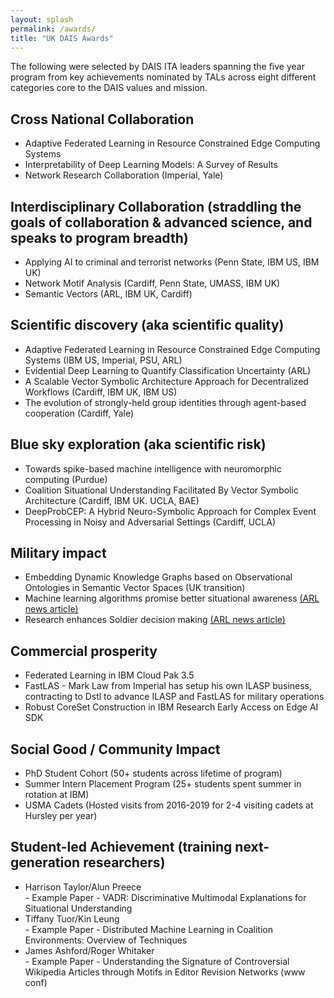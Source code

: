 ```yaml
---
layout: splash
permalink: /awards/
title: "UK DAIS Awards"
---
```

The following were selected by DAIS ITA leaders spanning the five year program from key achievements nominated by TALs across eight different categories core to the DAIS values and mission.

## Cross National Collaboration
- Adaptive Federated Learning in Resource Constrained Edge Computing Systems
- Interpretability of Deep Learning Models: A Survey of Results
- Network Research Collaboration (Imperial, Yale)

## Interdisciplinary Collaboration (straddling the goals of collaboration & advanced science, and speaks to program breadth)
- Applying AI to criminal and terrorist networks (Penn State, IBM US, IBM UK)
- Network Motif Analysis (Cardiff, Penn State, UMASS, IBM UK)
- Semantic Vectors (ARL, IBM UK, Cardiff)

## Scientific discovery (aka scientific quality)
- Adaptive Federated Learning in Resource Constrained Edge Computing Systems (IBM US, Imperial, PSU, ARL)
- Evidential Deep Learning to Quantify Classification Uncertainty (ARL)
- A Scalable Vector Symbolic Architecture Approach for Decentralized Workflows (Cardiff, IBM UK, IBM US)
- The evolution of strongly-held group identities through agent-based cooperation (Cardiff, Yale)

## Blue sky exploration (aka scientific risk)
- Towards spike-based machine intelligence with neuromorphic computing (Purdue)
- Coalition Situational Understanding Facilitated By Vector Symbolic Architecture (Cardiff, IBM UK. UCLA, BAE)
- DeepProbCEP: A Hybrid Neuro-Symbolic Approach for Complex Event Processing in Noisy and Adversarial Settings (Cardiff, UCLA)

## Military impact
- Embedding Dynamic Knowledge Graphs based on Observational Ontologies in Semantic Vector Spaces (UK transition)
- Machine learning algorithms promise better situational awareness <a href="https://www.army.mil/article/236647/machine_learning_algorithms_promise_better_situational_awareness"> (ARL news article)</a>
- Research enhances Soldier decision making <a href="https://www.army.mil/article/242195/research_enhances_soldier_decision_making"> (ARL news article)</a>

## Commercial prosperity
- Federated Learning in IBM Cloud Pak 3.5
- FastLAS - Mark Law from Imperial has setup his own ILASP business, contracting to Dstl to advance ILASP and FastLAS for military operations
- Robust CoreSet Construction in IBM Research Early Access on Edge AI SDK

## Social Good / Community Impact
- PhD Student Cohort (50+ students across lifetime of program)
- Summer Intern Placement Program (25+ students spent summer in rotation at IBM)
- USMA Cadets (Hosted visits from 2016-2019 for 2-4 visiting cadets at Hursley per year)

## Student-led Achievement (training next-generation researchers)
- Harrison Taylor/Alun Preece <br> - Example Paper - VADR: Discriminative Multimodal Explanations for Situational Understanding
- Tiffany Tuor/Kin Leung <br> - Example Paper - Distributed Machine Learning in Coalition Environments: Overview of Techniques
- James Ashford/Roger Whitaker <br> - Example Paper - Understanding the Signature of Controversial Wikipedia Articles through Motifs in Editor Revision Networks (www conf)

